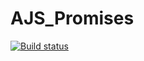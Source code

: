 # AJS_Promises

[![Build status](https://ci.appveyor.com/api/projects/status/ic2px7ddr18nabgj?svg=true)](https://ci.appveyor.com/project/DjReactive/ajs-promises)

